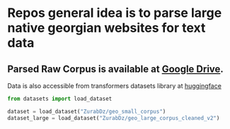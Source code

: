 # Repos general idea is to parse large native georgian websites for text data


## Parsed Raw Corpus is available at [Google Drive](https://drive.google.com/drive/folders/1JF2mLOvIOPJE9259H_rb097eYPS9dMs4?usp=share_link).

Data is also accessible from transformers datasets library at [huggingface](https://huggingface.co/?recent=update-dataset)

```python
from datasets import load_dataset

dataset = load_dataset("ZurabDz/geo_small_corpus")
dataset_large = load_dataset("ZurabDz/geo_large_corpus_cleaned_v2")
```